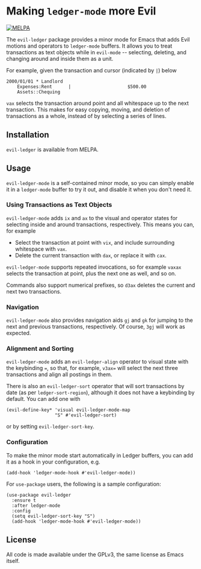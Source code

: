 # Making `ledger-mode` more Evil

[![MELPA](https://melpa.org/packages/evil-ledger-badge.svg)](https://melpa.org/#/evil-ledger)

The `evil-ledger` package provides a minor mode for Emacs that adds Evil motions
and operators to `ledger-mode` buffers. It allows you to treat transactions as
text objects while in `evil-mode` -- selecting, deleting, and changing around
and inside them as a unit.

For example, given the transaction and cursor (indicated by `|`) below

```
2000/01/01 * Landlord
    Expenses:Rent      |                     $500.00
    Assets::Chequing
```

`vax` selects the transaction around point and all whitespace up to the next
transaction. This makes for easy copying, moving, and deletion of transactions
as a whole, instead of by selecting a series of lines.

## Installation

`evil-ledger` is available from MELPA.

## Usage

`evil-ledger-mode` is a self-contained minor mode, so you can simply enable it
in a `ledger-mode` buffer to try it out, and disable it when you don't need it.

### Using Transactions as Text Objects

`evil-ledger-mode` adds `ix` and `ax` to the visual and operator states for
selecting inside and around transactions, respectively. This means you can, for
example

- Select the transaction at point with `vix`, and include surrounding whitespace
  with `vax`.
- Delete the current transaction with `dax`, or replace it with `cax`.

`evil-ledger-mode` supports repeated invocations, so for example `vaxax` selects
the transaction at point, plus the next one as well, and so on.

Commands also support numerical prefixes, so `d3ax` deletes the current and next
two transactions.

### Navigation

`evil-ledger-mode` also provides navigation aids `gj` and `gk` for jumping to
the next and previous transactions, respectively. Of course, `3gj` will work as
expected.

### Alignment and Sorting

`evil-ledger-mode` adds an `evil-ledger-align` operator to visual state with the
keybinding `=`, so that, for example, `v3ax=` will select the next three
transactions and align all postings in them.

There is also an `evil-ledger-sort` operator that will sort transactions by date
(as per `ledger-sort-region`), although it does not have a keybinding by
default. You can add one with

``` emacs-lisp
(evil-define-key* 'visual evil-ledger-mode-map
                  "S" #'evil-ledger-sort)
```

or by setting `evil-ledger-sort-key`.

### Configuration

To make the minor mode start automatically in Ledger buffers, you can add it as
a hook in your configuration, e.g.

``` emacs-lisp
(add-hook 'ledger-mode-hook #'evil-ledger-mode))
```

For `use-package` users, the following is a sample configuration:

``` emacs-lisp
(use-package evil-ledger
  :ensure t
  :after ledger-mode
  :config
  (setq evil-ledger-sort-key "S")
  (add-hook 'ledger-mode-hook #'evil-ledger-mode))
```

## License

All code is made available under the GPLv3, the same license as Emacs itself.
